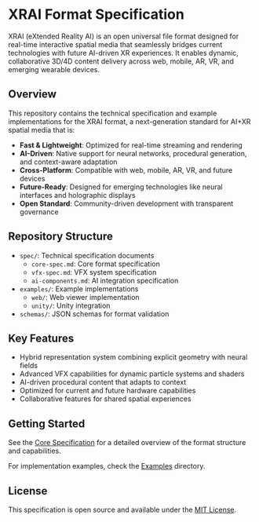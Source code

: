 # XRAI Format Specification

XRAI (eXtended Reality AI) is an open universal file format designed for real-time interactive spatial media that seamlessly bridges current technologies with future AI-driven XR experiences. It enables dynamic, collaborative 3D/4D content delivery across web, mobile, AR, VR, and emerging wearable devices.

## Overview

This repository contains the technical specification and example implementations for the XRAI format, a next-generation standard for AI+XR spatial media that is:

- **Fast & Lightweight**: Optimized for real-time streaming and rendering
- **AI-Driven**: Native support for neural networks, procedural generation, and context-aware adaptation
- **Cross-Platform**: Compatible with web, mobile, AR, VR, and future devices
- **Future-Ready**: Designed for emerging technologies like neural interfaces and holographic displays
- **Open Standard**: Community-driven development with transparent governance

## Repository Structure

- `spec/`: Technical specification documents
  - `core-spec.md`: Core format specification
  - `vfx-spec.md`: VFX system specification
  - `ai-components.md`: AI integration specification
- `examples/`: Example implementations
  - `web/`: Web viewer implementation
  - `unity/`: Unity integration
- `schemas/`: JSON schemas for format validation

## Key Features

- Hybrid representation system combining explicit geometry with neural fields
- Advanced VFX capabilities for dynamic particle systems and shaders
- AI-driven procedural content that adapts to context
- Optimized for current and future hardware capabilities
- Collaborative features for shared spatial experiences

## Getting Started

See the [Core Specification](spec/core-spec.md) for a detailed overview of the format structure and capabilities.

For implementation examples, check the [Examples](examples/) directory.

## License

This specification is open source and available under the [MIT License](LICENSE).
